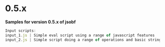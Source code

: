 # 0.5.x
**Samples for version 0.5.x of jsobf**

```js
Input scripts:
input_1.js | Simple eval script using a range of javascript features
input_2.js | Simple script doing a range of operations and basic string encryption function
```
